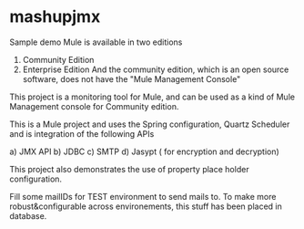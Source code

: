 # mashupjmx
Sample demo 
Mule is available in two editions
1) Community Edition
2) Enterprise Edition
And the community edition, which is an open source software, does not have the "Mule Management Console"

This project is a monitoring tool for Mule, and can be used as a kind of  Mule Management console for Community edition. 

This is a Mule project and uses the Spring configuration, Quartz Scheduler and is integration of the following APIs

 a) JMX API
 b) JDBC
 c) SMTP
 d) Jasypt ( for encryption and decryption)

This project also demonstrates the use of property place holder configuration.



Fill some mailIDs for TEST environment to send mails to.
To make more robust&configurable across environements, this stuff has been placed in database.

